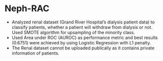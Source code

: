 # Neph-RAC
+ Analyzed renal dataset (Grand River Hospital’s dialysis patient data) to classify patients, whether a patient will withdraw from
dialysis or not. Used SMOTE algorithm for upsampling of the minority class.
+ Used Area under ROC (AUROC) as performance metric and best results (0.6751) were achieved by using Logistic
Regression with L1 penalty.
+ The Renal dataset cannot be uploaded publically as it contains private information of patients.
